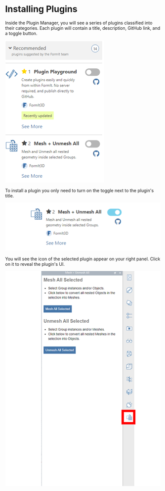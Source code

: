 # Installing Plugins

Inside the Plugin Manager, you will see a series of plugins classified into their categories. Each plugin will contain a title, description, GitHub link, and a toggle button.&#x20;

![](../../.gitbook/assets/d5.PNG)

To install a plugin you only need to turn on the toggle next to the plugin's title.&#x20;

![](../../.gitbook/assets/d6.png)

You will see the icon of the selected plugin appear on your right panel. Click on it to reveal the plugin's UI.

![](../../.gitbook/assets/d7.PNG)

##

